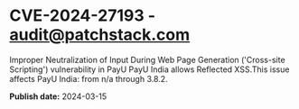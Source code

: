 # CVE-2024-27193 - audit@patchstack.com

Improper Neutralization of Input During Web Page Generation ('Cross-site Scripting') vulnerability in PayU PayU India allows Reflected XSS.This issue affects PayU India: from n/a through 3.8.2.



**Publish date:** 2024-03-15
